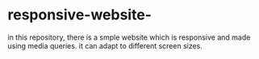 # responsive-website-
in this repository, there is a smple website which is responsive and made using media queries. it can adapt to different screen sizes. 
